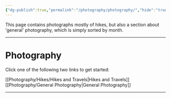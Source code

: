 ```yaml
---
{"dg-publish":true,"permalink":"/photography/photography/","hide":"true","updated":"2025-07-13T18:39:50.000+02:00"}
---
```


This page contains photographs mostly of hikes, but also a section about 'general' photography, which is simply sorted by month. 

---
# Photography

Click one of the following two links to get started:

[[Photography/Hikes/Hikes and Travels\|Hikes and Travels]]
[[Photography/General Photography\|General Photography]]

---